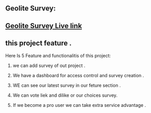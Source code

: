 ## Geolite Survey:
## [ Geolite Survey Live link ](https://geolite-client-site.web.app/)


## this project feature  . 
Here Is 5 Feature  and functionalitis of this project:
1. we can add survey of out project  . 
2. We have a dashboard for access control and survey creation .

3. WE can see our latest survey in our feture section .

4. We can vote liek and dilike or our choices survey.

5. If we become a pro user we can take extra service advantage  .




